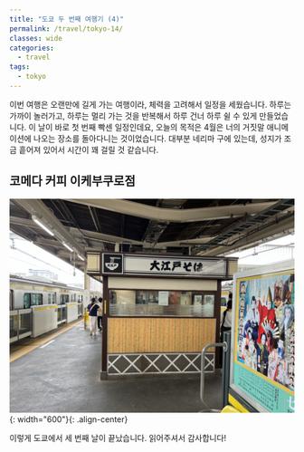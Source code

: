```yaml
---
title: "도쿄 두 번째 여행기 (4)"
permalink: /travel/tokyo-14/
classes: wide
categories:
  - travel
tags:
  - tokyo
---
```


이번 여행은 오랜만에 길게 가는 여행이라, 체력을 고려해서 일정을 세웠습니다. 하루는 가까이 놀러가고, 하루는 멀리 가는 것을 반복해서 하루 건너 하루 쉴 수 있게 만들었습니다. 이 날이 바로 첫 번째 빡센 일정인데요, 오늘의 목적은 4월은 너의 거짓말 애니메이션에 나오는 장소를 돌아다니는 것이었습니다. 대부분 네리마 구에 있는데, 성지가 조금 흩어져 있어서 시간이 꽤 걸릴 것 같습니다.

## 코메다 커피 이케부쿠로점

![](/assets/images/Travel/035/01.jpeg){: width="600"}{: .align-center}



이렇게 도쿄에서 세 번째 날이 끝났습니다. 읽어주셔서 감사합니다!